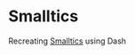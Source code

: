 # Smalltics

Recreating [Smalltics](https://medium.com/featurepreneur/smalltics-let-the-plots-speak-5a80ece5732d) using Dash
